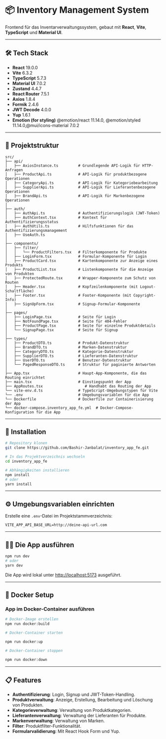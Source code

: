 
# 📦 Inventory Management System

Frontend für das Inventarverwaltungssystem, gebaut mit **React**, **Vite**, **TypeScript** und **Material UI**.

---

## 🛠️ Tech Stack

- **React** 19.0.0
- **Vite** 6.3.2
- **TypeScript** 5.7.3
- **Material UI** 7.0.2
- **Zustand** 4.4.7
- **React Router** 7.5.1
- **Axios** 1.8.4
- **Formik** 2.4.6
- **JWT Decode** 4.0.0
- **Yup** 1.6.1
- **Emotion (for styling)** @emotion/react 11.14.0, @emotion/styled 11.14.0,@mui/icons-material 7.0.2

---

## 📂 Projektstruktur

```
src/
├── api/
│   ├── AxiosInstance.ts         # Grundlegende API-Logik für HTTP-Anfragen
│   ├── ProductApi.ts            # API-Logik für produktbezogene Operationen
│   ├── CategoryApi.ts           # API-Logik für Kategoriebearbeitung
│   ├── SupplierApi.ts           # API-Logik für Lieferantenbezogene Operationen
│   ├── BrandApi.ts              # API-Logik für Markenbezogene Operationen
│
├── auth/
│   ├── AuthApi.ts               # Authentifizierungslogik (JWT-Token)
│   ├── AuthContext.tsx          # Kontext für Authentifizierungsstatus
│   ├── AuthUtils.ts             # Hilfsfunktionen für das Authentifizierungsmanagement
│   ├── UseAuth.ts             
│
├── components/
│   ├── filter/  
│   │   └── ProductFilters.tsx   # Filterkomponente für Produkte
│   ├── LoginForm.tsx            # Formular-Komponente für Login
│   ├── ProductCard.tsx          # Kartenkomponente zur Anzeige eines Produkts
│   ├── ProductList.tsx          # Listenkomponente für die Anzeige von Produkten
│   ├── ProtectedRoute.tsx       # Wrapper-Komponente zum Schutz von Routen
│   ├── Header.tsx               # Kopfzeilenkomponente (mit Logout-Schaltfläche)
│   ├── Footer.tsx               # Footer-Komponente (mit Copyright-Info)
│   ├── SignUpForm.tsx           # Signup-Formular-Komponente
│
├── pages/
│   ├── LoginPage.tsx            # Seite für Login
│   ├── NotFoundPage.tsx         # Seite für 404-Fehler
│   ├── ProductPage.tsx          # Seite für einzelne Produktdetails
│   └── SignupPage.tsx           # Seite für Signup
│
├── types/
│   ├── ProductDTO.ts            # Produkt-Datenstruktur
│   ├── BrandDTO.ts              # Marken-Datenstruktur
│   ├── CategoryDTO.ts           # Kategorie-Datenstruktur
│   ├── SupplierDTO.ts           # Lieferanten-Datenstruktur
│   ├── UserDTO.ts               # Benutzer-Datenstruktur
│   └── PagedResponseDTO.ts      # Struktur für paginierte Antworten
│
├── App.tsx                      # Haupt-App-Komponente, die das Routing einrichtet
├── main.tsx                     # Einstiegspunkt der App
├── AppRoutes.tsx                   # Handhabt das Routing der App
└── vite-env.d.ts                # TypeScript-Umgebungstypen für Vite
└── .env                         # Umgebungsvariablen für die App
└── Dockerfile                   # Dockerfile zur Containerisierung der App
└── docker-compose.inventory_app_fe.yml  # Docker-Compose-Konfiguration für die App
```

---

## 🚀 Installation

```bash
# Repository klonen
git clone https://github.com/Bashir-Janbalat/inventory_app_fe.git

# In das Projektverzeichnis wechseln
cd inventory_app_fe

# Abhängigkeiten installieren
npm install
# oder
yarn install
```

---

## ⚙️ Umgebungsvariablen einrichten

Erstelle eine `.env`-Datei im Projektstammverzeichnis:

```env
VITE_APP_API_BASE_URL=http://deine-api-url.com
```

---

## 🏃‍♂️ Die App ausführen

```bash
npm run dev
# oder
yarn dev
```

Die App wird lokal unter [http://localhost:5173](http://localhost:5173) ausgeführt.

---

## 🐳 Docker Setup

### App im Docker-Container ausführen

```bash
# Docker-Image erstellen
npm run docker:build

# Docker-Container starten

npm run docker:up

# Docker-Container stoppen

npm run docker:down
```

---

## 📋 Features

- **Authentifizierung**: Login, Signup und JWT-Token-Handling.
- **Produktverwaltung**: Anzeige, Erstellung, Bearbeitung und Löschung von Produkten.
- **Kategorieverwaltung**: Verwaltung von Produktkategorien.
- **Lieferantenverwaltung**: Verwaltung der Lieferanten für Produkte.
- **Markenverwaltung**: Verwaltung von Marken.
- **Filter**: Produktfilter-Funktionalität.
- **Formularvalidierung**: Mit React Hook Form und Yup.
